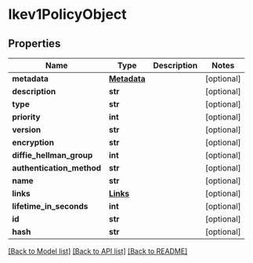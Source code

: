 # Ikev1PolicyObject

## Properties
Name | Type | Description | Notes
------------ | ------------- | ------------- | -------------
**metadata** | [**Metadata**](Metadata.md) |  | [optional] 
**description** | **str** |  | [optional] 
**type** | **str** |  | [optional] 
**priority** | **int** |  | [optional] 
**version** | **str** |  | [optional] 
**encryption** | **str** |  | [optional] 
**diffie_hellman_group** | **int** |  | [optional] 
**authentication_method** | **str** |  | [optional] 
**name** | **str** |  | [optional] 
**links** | [**Links**](Links.md) |  | [optional] 
**lifetime_in_seconds** | **int** |  | [optional] 
**id** | **str** |  | [optional] 
**hash** | **str** |  | [optional] 

[[Back to Model list]](../README.md#documentation-for-models) [[Back to API list]](../README.md#documentation-for-api-endpoints) [[Back to README]](../README.md)


